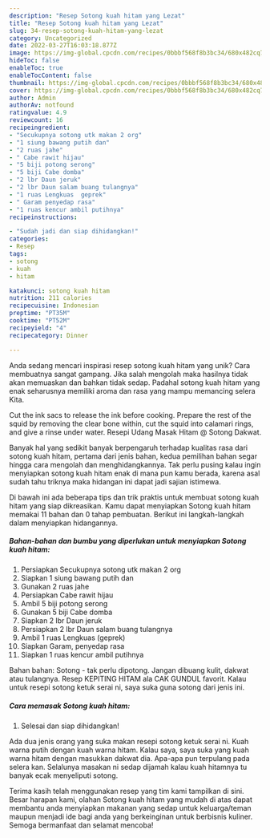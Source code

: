 ```yaml
---
description: "Resep Sotong kuah hitam yang Lezat"
title: "Resep Sotong kuah hitam yang Lezat"
slug: 34-resep-sotong-kuah-hitam-yang-lezat
category: Uncategorized
date: 2022-03-27T16:03:18.877Z
image: https://img-global.cpcdn.com/recipes/0bbbf568f8b3bc34/680x482cq70/sotong-kuah-hitam-foto-resep-utama.jpg
hideToc: false
enableToc: true
enableTocContent: false
thumbnail: https://img-global.cpcdn.com/recipes/0bbbf568f8b3bc34/680x482cq70/sotong-kuah-hitam-foto-resep-utama.jpg
cover: https://img-global.cpcdn.com/recipes/0bbbf568f8b3bc34/680x482cq70/sotong-kuah-hitam-foto-resep-utama.jpg
author: Admin
authorAv: notfound
ratingvalue: 4.9
reviewcount: 16
recipeingredient:
- "Secukupnya sotong utk makan 2 org"
- "1 siung bawang putih dan"
- "2 ruas jahe"
- " Cabe rawit hijau"
- "5 biji potong serong"
- "5 biji Cabe domba"
- "2 lbr Daun jeruk"
- "2 lbr Daun salam buang tulangnya"
- "1 ruas Lengkuas  geprek"
- " Garam penyedap rasa"
- "1 ruas kencur ambil putihnya"
recipeinstructions:

- "Sudah jadi dan siap dihidangkan!"
categories:
- Resep
tags:
- sotong
- kuah
- hitam

katakunci: sotong kuah hitam 
nutrition: 211 calories
recipecuisine: Indonesian
preptime: "PT35M"
cooktime: "PT52M"
recipeyield: "4"
recipecategory: Dinner

---
```





Anda sedang mencari inspirasi resep sotong kuah hitam yang unik? Cara membuatnya sangat gampang. Jika salah mengolah maka hasilnya tidak akan memuaskan dan bahkan tidak sedap. Padahal sotong kuah hitam yang enak seharusnya memiliki aroma dan rasa yang mampu memancing selera Kita.





Cut the ink sacs to release the ink before cooking. Prepare the rest of the squid by removing the clear bone within, cut the squid into calamari rings, and give a rinse under water. Resepi Udang Masak Hitam @ Sotong Dakwat.

Banyak hal yang sedikit banyak berpengaruh terhadap kualitas rasa dari sotong kuah hitam, pertama dari jenis bahan, kedua pemilihan bahan segar hingga cara mengolah dan menghidangkannya. Tak perlu pusing kalau ingin menyiapkan sotong kuah hitam enak di mana pun kamu berada, karena asal sudah tahu triknya maka hidangan ini dapat jadi sajian istimewa.






Di bawah ini ada beberapa tips dan trik praktis untuk membuat sotong kuah hitam yang siap dikreasikan. Kamu dapat menyiapkan Sotong kuah hitam memakai 11 bahan dan 0 tahap pembuatan. Berikut ini langkah-langkah dalam menyiapkan hidangannya.

<!--inarticleads1-->

##### Bahan-bahan dan bumbu yang diperlukan untuk menyiapkan Sotong kuah hitam:

1. Persiapkan Secukupnya sotong utk makan 2 org
1. Siapkan 1 siung bawang putih dan
1. Gunakan 2 ruas jahe
1. Persiapkan  Cabe rawit hijau
1. Ambil 5 biji potong serong
1. Gunakan 5 biji Cabe domba
1. Siapkan 2 lbr Daun jeruk
1. Persiapkan 2 lbr Daun salam buang tulangnya
1. Ambil 1 ruas Lengkuas  (geprek)
1. Siapkan  Garam, penyedap rasa
1. Siapkan 1 ruas kencur ambil putihnya


Bahan bahan: Sotong - tak perlu dipotong. Jangan dibuang kulit, dakwat atau tulangnya. Resep KEPITING HITAM ala CAK GUNDUL favorit. Kalau untuk resepi sotong ketuk serai ni, saya suka guna sotong dari jenis ini. 

<!--inarticleads2-->

##### Cara memasak Sotong kuah hitam:


1. Selesai dan siap dihidangkan!

Ada dua jenis orang yang suka makan resepi sotong ketuk serai ni. Kuah warna putih dengan kuah warna hitam. Kalau saya, saya suka yang kuah warna hitam dengan masukkan dakwat dia. Apa-apa pun terpulang pada selera kan. Selalunya masakan ni sedap dijamah kalau kuah hitamnya tu banyak ecak menyeliputi sotong. 

Terima kasih telah menggunakan resep yang tim kami tampilkan di sini. Besar harapan kami, olahan Sotong kuah hitam yang mudah di atas dapat membantu anda menyiapkan makanan yang sedap untuk keluarga/teman maupun menjadi ide bagi anda yang berkeinginan untuk berbisnis kuliner. Semoga bermanfaat dan selamat mencoba!
